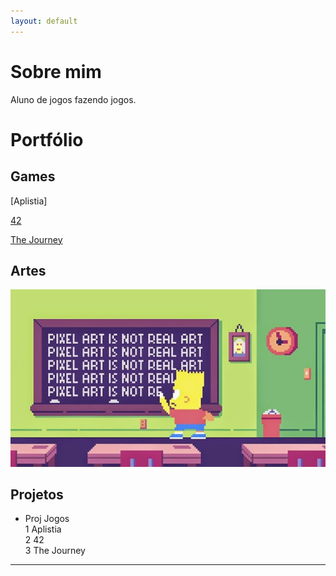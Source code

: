 ```yaml
---
layout: default
---
```

# Sobre mim
  Aluno de jogos fazendo jogos.
# Portfólio

## Games

[Aplistia]

[42](amanda13.github.io/Jogo/)

[The Journey](amanda13.github.io/TheJourney/)


## Artes 
 
 ![](Bart.jpg)

## Projetos
* Proj Jogos  
1 Aplistia  
2 42  
3 The Journey

* * *

[//]: # (Não aparece)

